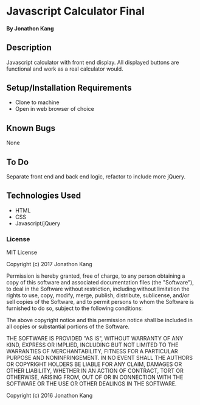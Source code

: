 # Javascript Calculator Final

#### By Jonathon Kang

## Description
Javascript calculator with front end display. All displayed buttons are functional and work as a real calculator would. 

## Setup/Installation Requirements

* Clone to machine
* Open in web browser of choice

## Known Bugs
None

## To Do
Separate front end and back end logic, refactor to include more jQuery. 

## Technologies Used
* HTML
* CSS
* Javascript/jQuery

### License

MIT License

Copyright (c) 2017 Jonathon Kang

Permission is hereby granted, free of charge, to any person obtaining a copy
of this software and associated documentation files (the "Software"), to deal
in the Software without restriction, including without limitation the rights
to use, copy, modify, merge, publish, distribute, sublicense, and/or sell
copies of the Software, and to permit persons to whom the Software is
furnished to do so, subject to the following conditions:

The above copyright notice and this permission notice shall be included in all
copies or substantial portions of the Software.

THE SOFTWARE IS PROVIDED "AS IS", WITHOUT WARRANTY OF ANY KIND, EXPRESS OR
IMPLIED, INCLUDING BUT NOT LIMITED TO THE WARRANTIES OF MERCHANTABILITY,
FITNESS FOR A PARTICULAR PURPOSE AND NONINFRINGEMENT. IN NO EVENT SHALL THE
AUTHORS OR COPYRIGHT HOLDERS BE LIABLE FOR ANY CLAIM, DAMAGES OR OTHER
LIABILITY, WHETHER IN AN ACTION OF CONTRACT, TORT OR OTHERWISE, ARISING FROM,
OUT OF OR IN CONNECTION WITH THE SOFTWARE OR THE USE OR OTHER DEALINGS IN THE
SOFTWARE.

Copyright (c) 2016 Jonathon Kang
